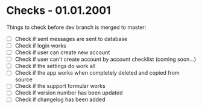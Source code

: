 # Checks - 01.01.2001

Things to check before dev branch is merged to master:
- [ ] Check if sent messages are sent to database
- [ ] Check if login works
- [ ] Check if user can create new account
- [ ] Check if user can't create account by account checklist (coming soon...)
- [ ] Check if the settings do work all
- [ ] Check if the app works when completely deleted and copied from source
- [ ] Check if the support formular works
- [ ] Check if version number has been updated
- [ ] Check if changelog has been added
